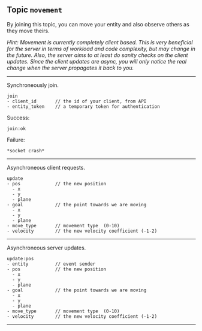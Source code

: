 ## Topic `movement`

By joining this topic, you can move your entity and also observe others as they move theirs.

_Hint: Movement is currently completely client based. This is very beneficial for the server in terms
of workload and code complexity, but may change in the future. Also, the server aims to at least do sanity
checks on the client updates. Since the client updates are async, you will only notice the real change
when the server propagates it back to you._

---

Synchroneously join.

```
join
- client_id       // the id of your client, from API
- entity_token    // a temporary token for authentication
```

Success:

```
join:ok
```

Failure:

```
*socket crash*
```

---

Asynchroneous client requests.

```
update
- pos             // the new position
  - x
  - y
  - plane
- goal            // the point towards we are moving
  - x
  - y
  - plane
- move_type       // movement type  (0-10)
- velocity        // the new velocity coefficient (-1-2)
```

---

Asynchroneous server updates.

```
update:pos
- entity          // event sender
- pos             // the new position
  - x
  - y
  - plane
- goal            // the point towards we are moving
  - x
  - y
  - plane
- move_type       // movement type  (0-10)
- velocity        // the new velocity coefficient (-1-2)
```

---
